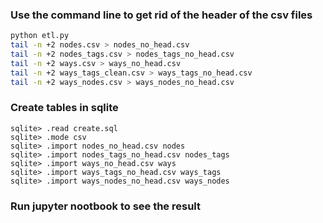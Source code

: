 ### Use the command line to get rid of the header of the csv files
```bash
python etl.py
tail -n +2 nodes.csv > nodes_no_head.csv
tail -n +2 nodes_tags.csv > nodes_tags_no_head.csv
tail -n +2 ways.csv > ways_no_head.csv
tail -n +2 ways_tags_clean.csv > ways_tags_no_head.csv
tail -n +2 ways_nodes.csv > ways_nodes_no_head.csv
```

### Create tables in sqlite
```
sqlite> .read create.sql
sqlite> .mode csv
sqlite> .import nodes_no_head.csv nodes
sqlite> .import nodes_tags_no_head.csv nodes_tags
sqlite> .import ways_no_head.csv ways
sqlite> .import ways_tags_no_head.csv ways_tags
sqlite> .import ways_nodes_no_head.csv ways_nodes
```

### Run jupyter nootbook to see the result
